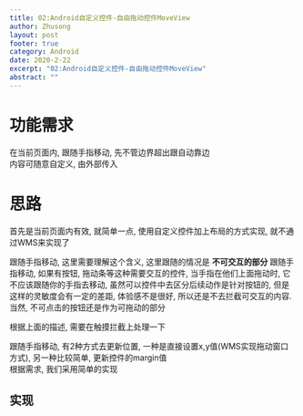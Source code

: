```yaml
---
title: 02:Android自定义控件-自由拖动控件MoveView
author: Zhusong
layout: post
footer: true
category: Android
date: 2020-2-22
excerpt: "02:Android自定义控件-自由拖动控件MoveView"
abstract: ""
---
```



# 功能需求
在当前页面内, 跟随手指移动, 先不管边界超出跟自动靠边  
内容可随意自定义, 由外部传入

# 思路
首先是当前页面内有效, 就简单一点, 使用自定义控件加上布局的方式实现, 就不通过WMS来实现了

跟随手指移动, 这里需要理解这个含义, 这里跟随的情况是 __不可交互的部分__ 跟随手指移动, 如果有按钮, 拖动条等这种需要交互的控件, 当手指在他们上面拖动时, 它不应该跟随你的手指去移动, 虽然可以控件中去区分后续动作是针对按钮的, 但是这样的灵敏度会有一定的差距, 体验感不是很好, 所以还是不去拦截可交互的内容. 当然, 不可点击的按钮还是作为可拖动的部分

根据上面的描述, 需要在触摸拦截上处理一下

跟随手指移动, 有2种方式去更新位置, 一种是直接设置x,y值(WMS实现拖动窗口方式), 另一种比较简单, 更新控件的margin值  
根据需求, 我们采用简单的实现



## 实现